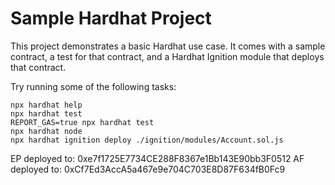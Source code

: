 # Sample Hardhat Project

This project demonstrates a basic Hardhat use case. It comes with a sample contract, a test for that contract, and a Hardhat Ignition module that deploys that contract.

Try running some of the following tasks:

```shell
npx hardhat help
npx hardhat test
REPORT_GAS=true npx hardhat test
npx hardhat node
npx hardhat ignition deploy ./ignition/modules/Account.sol.js
```

EP deployed to: 0xe7f1725E7734CE288F8367e1Bb143E90bb3F0512
AF deployed to: 0xCf7Ed3AccA5a467e9e704C703E8D87F634fB0Fc9